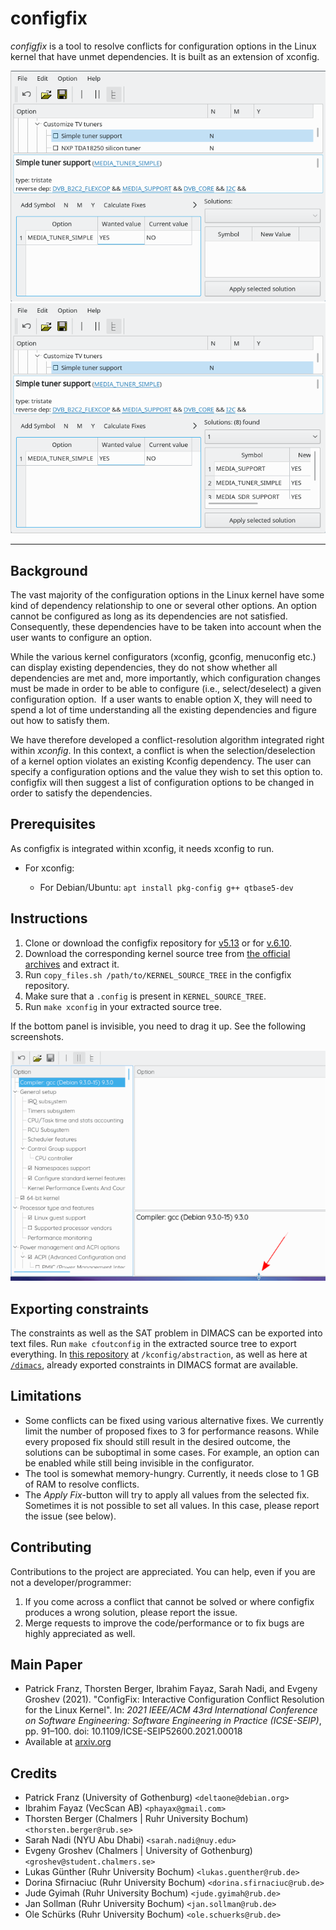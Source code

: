 # configfix


*configfix* is a tool to resolve conflicts for configuration options in the Linux kernel that have unmet dependencies. It is built as an extension of xconfig.

![Preview1](images/configfix_gen1.png) ![Preview2](images/configfix_gen2.png)

----

## Background

The vast majority of the configuration options in the Linux kernel have some kind of dependency relationship to one or several other options. An option cannot be configured as long as its dependencies are not satisfied. Consequently, these dependencies have to be taken into account when the user wants to configure an option.

While the various kernel configurators (xconfig, gconfig, menuconfig etc.) can display existing dependencies, they do not show whether all dependencies are met and, more importantly, which configuration changes must be made in order to be able to configure (i.e., select/deselect) a given configuration option.  If a user wants to enable option X, they will need to spend a lot of time understanding all the existing dependencies and figure out how to satisfy them.

We have therefore developed a conflict-resolution algorithm integrated right within *xconfig*. In this context, a conflict is when the selection/deselection of a kernel option violates an existing Kconfig dependency. The user can specify a configuration options and the value they wish to set this option to. configfix will then suggest a list of configuration options to be changed in order to satisfy the dependencies.


## Prerequisites

As configfix is integrated within xconfig, it needs xconfig to run.

*  For xconfig:

    *  For Debian/Ubuntu: `apt install pkg-config g++ qtbase5-dev`


## Instructions

1. Clone or download the configfix repository for [v5.13](https://github.com/delta-one/linux/tree/copy_patch_v5.13) or for [v.6.10](https://github.com/delta-one/linux/tree/copy_patch_v6.10).
2. Download the corresponding kernel source tree from [the official archives](https://www.kernel.org/) and extract it.
3. Run `copy_files.sh /path/to/KERNEL_SOURCE_TREE` in the configfix repository.
4. Make sure that a `.config` is present in `KERNEL_SOURCE_TREE`.
5. Run `make xconfig` in your extracted source tree.


If the bottom panel is invisible, you need to drag it up. See the following screenshots.

![Hidden1](images/hidden1.png)


## Exporting constraints

The constraints as well as the SAT problem in DIMACS can be exported into text files. Run `make cfoutconfig` in the extracted source tree to export everything. In [this repository](https://bitbucket.org/tberger/variability-models/src/master/) at `/kconfig/abstraction`, as well as here at [`/dimacs`](https://bitbucket.org/easelab/configfix/src/master/dimacs/), already exported constraints in DIMACS format are available.


## Limitations

* Some conflicts can be fixed using various alternative fixes. We currently limit the number of proposed fixes to 3 for performance reasons. While every proposed fix should still result in the desired outcome, the solutions can be suboptimal in some cases. For example, an option can be enabled while still being invisible in the configurator.
* The tool is somewhat memory-hungry. Currently, it needs close to 1  GB of RAM to resolve conflicts.
* The *Apply Fix*-button will try to apply all values from the selected fix. Sometimes it is not possible to set all values. In this case, please report the issue (see below).


## Contributing

Contributions to the project are appreciated. You can help, even if you are not a developer/programmer:

1. If you come across a conflict that cannot be solved or where configfix produces a wrong solution, please report the issue.
2. Merge requests to improve the code/performance or to fix bugs are highly appreciated as well.


## Main Paper

* Patrick Franz, Thorsten Berger, Ibrahim Fayaz, Sarah Nadi, and Evgeny Groshev (2021). "ConfigFix: Interactive Configuration Conflict Resolution for the Linux Kernel". In: *2021 IEEE/ACM 43rd International Conference on Software Engineering: Software Engineering in Practice (ICSE-SEIP)*, pp. 91–100. doi: 10.1109/ICSE-SEIP52600.2021.00018
 * Available at [arxiv.org](https://arxiv.org/pdf/2012.15342)


## Credits

* Patrick Franz (University of Gothenburg) `<deltaone@debian.org>`
* Ibrahim Fayaz (VecScan AB) `<phayax@gmail.com>`
* Thorsten Berger (Chalmers | Ruhr University Bochum) `<thorsten.berger@rub.se>`
* Sarah Nadi (NYU Abu Dhabi) `<sarah.nadi@nuy.edu>`
* Evgeny Groshev (Chalmers | University of Gothenburg) `<groshev@student.chalmers.se>`
* Lukas Günther (Ruhr University Bochum) `<lukas.guenther@rub.de>`
* Dorina Sfirnaciuc (Ruhr University Bochum) `<dorina.sfirnaciuc@rub.de>`
* Jude Gyimah (Ruhr University Bochum) `<jude.gyimah@rub.de>`
* Jan Sollman (Ruhr University Bochum) `<jan.sollman@rub.de>`
* Ole Schürks (Ruhr University Bochum) `<ole.schuerks@rub.de>`
